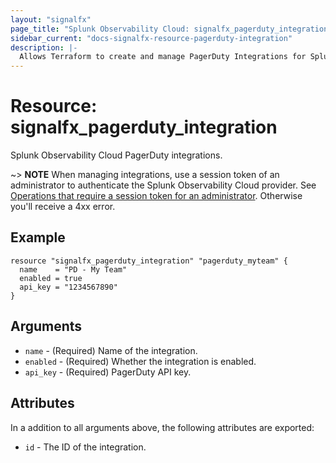```yaml
---
layout: "signalfx"
page_title: "Splunk Observability Cloud: signalfx_pagerduty_integration"
sidebar_current: "docs-signalfx-resource-pagerduty-integration"
description: |-
  Allows Terraform to create and manage PagerDuty Integrations for Splunk Observability Cloud
---
```


# Resource: signalfx_pagerduty_integration

Splunk Observability Cloud PagerDuty integrations.

~> **NOTE** When managing integrations, use a session token of an administrator to authenticate the Splunk Observability Cloud provider. See [Operations that require a session token for an administrator](https://dev.splunk.com/observability/docs/administration/authtokens#Operations-that-require-a-session-token-for-an-administrator). Otherwise you'll receive a 4xx error.

## Example

```hcl
resource "signalfx_pagerduty_integration" "pagerduty_myteam" {
  name    = "PD - My Team"
  enabled = true
  api_key = "1234567890"
}
```
## Arguments

* `name` - (Required) Name of the integration.
* `enabled` - (Required) Whether the integration is enabled.
* `api_key` - (Required) PagerDuty API key.

## Attributes

In a addition to all arguments above, the following attributes are exported:

* `id` - The ID of the integration.
